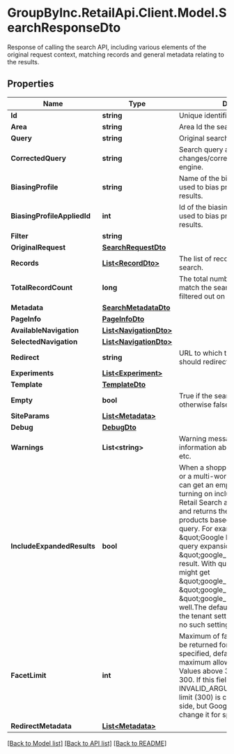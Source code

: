 # GroupByInc.RetailApi.Client.Model.SearchResponseDto
Response of calling the search API, including various elements of the original request context, matching records and general metadata relating to the results.

## Properties

Name | Type | Description | Notes
------------ | ------------- | ------------- | -------------
**Id** | **string** | Unique identifier for the search. | [optional] 
**Area** | **string** | Area Id the search was performed in. | [optional] 
**Query** | **string** | Original search query. | [optional] 
**CorrectedQuery** | **string** | Search query after any changes/corrections are done by the engine. | [optional] 
**BiasingProfile** | **string** | Name of the biasing profile which was used to bias products in the search results. | [optional] 
**BiasingProfileAppliedId** | **int** | Id of the biasing profile which was used to bias products in the search results. | [optional] 
**Filter** | **string** |  | 
**OriginalRequest** | [**SearchRequestDto**](SearchRequestDto.md) |  | 
**Records** | [**List&lt;RecordDto&gt;**](RecordDto.md) | The list of records that match the search. | [optional] 
**TotalRecordCount** | **long** | The total number of products that match the search. If all products were filtered out on S4R site equals to 0. | [optional] 
**Metadata** | [**SearchMetadataDto**](SearchMetadataDto.md) |  | 
**PageInfo** | [**PageInfoDto**](PageInfoDto.md) |  | 
**AvailableNavigation** | [**List&lt;NavigationDto&gt;**](NavigationDto.md) |  | 
**SelectedNavigation** | [**List&lt;NavigationDto&gt;**](NavigationDto.md) |  | 
**Redirect** | **string** | URL to which the merchandiser should redirect the shopper to. | [optional] 
**Experiments** | [**List&lt;Experiment&gt;**](Experiment.md) |  | 
**Template** | [**TemplateDto**](TemplateDto.md) |  | 
**Empty** | **bool** | True if the search yielded no results, otherwise false. | [optional] 
**SiteParams** | [**List&lt;Metadata&gt;**](Metadata.md) |  | 
**Debug** | [**DebugDto**](DebugDto.md) |  | 
**Warnings** | **List&lt;string&gt;** | Warning messages containing information about invalid products, etc. | [optional] 
**IncludeExpandedResults** | **bool** | When a shopper uses an ambiguous or a multi-word search phrase, they can get an empty response. After turning on include expanded results, Retail Search analyzes the request and returns the expanded list of products based on the parsed search query. For example, if you search \&quot;Google Pixel 5\&quot; without query expansion, you might only get \&quot;google_pixel_5\&quot; in the result. With query expansion, you might get \&quot;google_pixel_4a_with_5g\&quot;, \&quot;google_pixel_4a\&quot; and \&quot;google_pixel_5_case\&quot; as well.The default value is configured in the tenant settings or true if there is no such setting | [optional] 
**FacetLimit** | **int** | Maximum of facet values that should be returned for this facet. If not specified, defaults to 20. The maximum allowed value is 300. Values above 300 will be coerced to 300.  If this field is negative, an INVALID_ARGUMENT is returned.  This limit (300) is configured on Google side, but Google have an ability to change it for specific project.  | [optional] 
**RedirectMetadata** | [**List&lt;Metadata&gt;**](Metadata.md) |  | 

[[Back to Model list]](../README.md#documentation-for-models) [[Back to API list]](../README.md#documentation-for-api-endpoints) [[Back to README]](../README.md)

